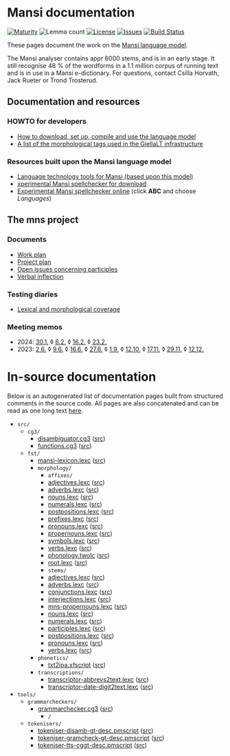 # Mansi documentation

[![Maturity](https://img.shields.io/endpoint?url=https%3A%2F%2Fraw.githubusercontent.com%2Fgiellalt%2Flang-mns%2Fgh-pages%2Fmaturity.json)](https://giellalt.github.io/MaturityClassification.html)
![Lemma count](https://img.shields.io/endpoint?url=https%3A%2F%2Fraw.githubusercontent.com%2Fgiellalt%2Flang-mns%2Fgh-pages%2Flemmacount.json)
[![License](https://img.shields.io/github/license/giellalt/lang-mns)](https://github.com/giellalt/lang-mns/blob/main/LICENSE)
[![Issues](https://img.shields.io/github/issues/giellalt/lang-mns)](https://github.com/giellalt/lang-mns/issues)
[![Build Status](https://divvun-tc.giellalt.org/api/github/v1/repository/giellalt/lang-mns/main/badge.svg)](https://github.com/giellalt/lang-mns/actions)

These pages document the work on the [Mansi language model](https://github.com/giellalt/lang-mns).

The Mansi analyser contains appr 6000 stems, and is in an early stage. It
still recognise 48 % of the wordforms in a 1.1 million corpus of
running text and is in use in a Mansi e-dictionary.  For questions,
contact Csilla Horvath, Jack Rueter or Trond Trosterud.



## Documentation and resources

### HOWTO for developers

- [How to download, set up, compile and use the language model](/tools/docu-sme-manual.html)
- [A list of the morphological tags used in the GiellaLT infrastructure](/lang/common/MorphologicalTags.html)

### Resources built upon the Mansi language model

- [Language technology tools for Mansi (based upon this model)](https://giellatekno.uit.no/cgi/index.mns.eng.html)
- [xperimental Mansi spellchecker for download](https://divvun.org/proofing/proofing.html)
- [Experimental Mansi spellchecker online](https://divvun.org/proofing/online-speller.html) (click **ABC** and choose *Languages*)


## The mns project 

### Documents
- [Work plan](workplan.md)
- [Project plan](projectplan.md)
- [Open issues concerning participles](participles.md)
- [Verbal inflection](Verbal_inflection.md)

### Testing diaries

- [Lexical and morphological coverage](test-diary.md)

### Meeting memos

- 2024: [30.1.](meetings/240130.md)
 ◊  [8.2.](meetings/240208.md) 
 ◊  [16.2.](meetings/240216.md) 
 ◊  [23.2.](meetings/240216.md) 
- 2023: [2.6.](meetings/230602.md)
 ◊  [9.6.](meetings/230609.md) 
 ◊  [16.6.](meetings/230616.md) 
 ◊  [27.6.](meetings/230627.md)
 ◊  [1.9.](meetings/230901.md)
 ◊  [12.10.](meetings/231012.md)
 ◊  [17.11.](meetings/231117.md)
 ◊  [29.11.](meetings/231129.md)
 ◊  [12.12.](meetings/231212.md)

# In-source documentation

Below is an autogenerated list of documentation pages built from structured comments in the source code. All pages are also concatenated and can be read as one long text [here](mns.md).

* `src/`
    * `cg3/`
        * [disambiguator.cg3](src-cg3-disambiguator.cg3.html) ([src](https://github.com/giellalt/lang-mns/blob/main/src/cg3/disambiguator.cg3))
        * [functions.cg3](src-cg3-functions.cg3.html) ([src](https://github.com/giellalt/lang-mns/blob/main/src/cg3/functions.cg3))
    * `fst/`
        * [mansi-lexicon.lexc](src-fst-mansi-lexicon.lexc.html) ([src](https://github.com/giellalt/lang-mns/blob/main/src/fst/mansi-lexicon.lexc))
        * `morphology/`
            * `affixes/`
            * [adjectives.lexc](src-fst-morphology-affixes-adjectives.lexc.html) ([src](https://github.com/giellalt/lang-mns/blob/main/src/fst/morphology/affixes/adjectives.lexc))
            * [adverbs.lexc](src-fst-morphology-affixes-adverbs.lexc.html) ([src](https://github.com/giellalt/lang-mns/blob/main/src/fst/morphology/affixes/adverbs.lexc))
            * [nouns.lexc](src-fst-morphology-affixes-nouns.lexc.html) ([src](https://github.com/giellalt/lang-mns/blob/main/src/fst/morphology/affixes/nouns.lexc))
            * [numerals.lexc](src-fst-morphology-affixes-numerals.lexc.html) ([src](https://github.com/giellalt/lang-mns/blob/main/src/fst/morphology/affixes/numerals.lexc))
            * [postpositions.lexc](src-fst-morphology-affixes-postpositions.lexc.html) ([src](https://github.com/giellalt/lang-mns/blob/main/src/fst/morphology/affixes/postpositions.lexc))
            * [prefixes.lexc](src-fst-morphology-affixes-prefixes.lexc.html) ([src](https://github.com/giellalt/lang-mns/blob/main/src/fst/morphology/affixes/prefixes.lexc))
            * [pronouns.lexc](src-fst-morphology-affixes-pronouns.lexc.html) ([src](https://github.com/giellalt/lang-mns/blob/main/src/fst/morphology/affixes/pronouns.lexc))
            * [propernouns.lexc](src-fst-morphology-affixes-propernouns.lexc.html) ([src](https://github.com/giellalt/lang-mns/blob/main/src/fst/morphology/affixes/propernouns.lexc))
            * [symbols.lexc](src-fst-morphology-affixes-symbols.lexc.html) ([src](https://github.com/giellalt/lang-mns/blob/main/src/fst/morphology/affixes/symbols.lexc))
            * [verbs.lexc](src-fst-morphology-affixes-verbs.lexc.html) ([src](https://github.com/giellalt/lang-mns/blob/main/src/fst/morphology/affixes/verbs.lexc))
            * [phonology.twolc](src-fst-morphology-phonology.twolc.html) ([src](https://github.com/giellalt/lang-mns/blob/main/src/fst/morphology/phonology.twolc))
            * [root.lexc](src-fst-morphology-root.lexc.html) ([src](https://github.com/giellalt/lang-mns/blob/main/src/fst/morphology/root.lexc))
            * `stems/`
            * [adjectives.lexc](src-fst-morphology-stems-adjectives.lexc.html) ([src](https://github.com/giellalt/lang-mns/blob/main/src/fst/morphology/stems/adjectives.lexc))
            * [adverbs.lexc](src-fst-morphology-stems-adverbs.lexc.html) ([src](https://github.com/giellalt/lang-mns/blob/main/src/fst/morphology/stems/adverbs.lexc))
            * [conjunctions.lexc](src-fst-morphology-stems-conjunctions.lexc.html) ([src](https://github.com/giellalt/lang-mns/blob/main/src/fst/morphology/stems/conjunctions.lexc))
            * [interjections.lexc](src-fst-morphology-stems-interjections.lexc.html) ([src](https://github.com/giellalt/lang-mns/blob/main/src/fst/morphology/stems/interjections.lexc))
            * [mns-propernouns.lexc](src-fst-morphology-stems-mns-propernouns.lexc.html) ([src](https://github.com/giellalt/lang-mns/blob/main/src/fst/morphology/stems/mns-propernouns.lexc))
            * [nouns.lexc](src-fst-morphology-stems-nouns.lexc.html) ([src](https://github.com/giellalt/lang-mns/blob/main/src/fst/morphology/stems/nouns.lexc))
            * [numerals.lexc](src-fst-morphology-stems-numerals.lexc.html) ([src](https://github.com/giellalt/lang-mns/blob/main/src/fst/morphology/stems/numerals.lexc))
            * [participles.lexc](src-fst-morphology-stems-participles.lexc.html) ([src](https://github.com/giellalt/lang-mns/blob/main/src/fst/morphology/stems/participles.lexc))
            * [postpositions.lexc](src-fst-morphology-stems-postpositions.lexc.html) ([src](https://github.com/giellalt/lang-mns/blob/main/src/fst/morphology/stems/postpositions.lexc))
            * [pronouns.lexc](src-fst-morphology-stems-pronouns.lexc.html) ([src](https://github.com/giellalt/lang-mns/blob/main/src/fst/morphology/stems/pronouns.lexc))
            * [verbs.lexc](src-fst-morphology-stems-verbs.lexc.html) ([src](https://github.com/giellalt/lang-mns/blob/main/src/fst/morphology/stems/verbs.lexc))
        * `phonetics/`
            * [txt2ipa.xfscript](src-fst-phonetics-txt2ipa.xfscript.html) ([src](https://github.com/giellalt/lang-mns/blob/main/src/fst/phonetics/txt2ipa.xfscript))
        * `transcriptions/`
            * [transcriptor-abbrevs2text.lexc](src-fst-transcriptions-transcriptor-abbrevs2text.lexc.html) ([src](https://github.com/giellalt/lang-mns/blob/main/src/fst/transcriptions/transcriptor-abbrevs2text.lexc))
            * [transcriptor-date-digit2text.lexc](src-fst-transcriptions-transcriptor-date-digit2text.lexc.html) ([src](https://github.com/giellalt/lang-mns/blob/main/src/fst/transcriptions/transcriptor-date-digit2text.lexc))
* `tools/`
    * `grammarcheckers/`
        * [grammarchecker.cg3](tools-grammarcheckers-grammarchecker.cg3.html) ([src](https://github.com/giellalt/lang-mns/blob/main/tools/grammarcheckers/grammarchecker.cg3))
            * `/`
    * `tokenisers/`
        * [tokeniser-disamb-gt-desc.pmscript](tools-tokenisers-tokeniser-disamb-gt-desc.pmscript.html) ([src](https://github.com/giellalt/lang-mns/blob/main/tools/tokenisers/tokeniser-disamb-gt-desc.pmscript))
        * [tokeniser-gramcheck-gt-desc.pmscript](tools-tokenisers-tokeniser-gramcheck-gt-desc.pmscript.html) ([src](https://github.com/giellalt/lang-mns/blob/main/tools/tokenisers/tokeniser-gramcheck-gt-desc.pmscript))
        * [tokeniser-tts-cggt-desc.pmscript](tools-tokenisers-tokeniser-tts-cggt-desc.pmscript.html) ([src](https://github.com/giellalt/lang-mns/blob/main/tools/tokenisers/tokeniser-tts-cggt-desc.pmscript))
